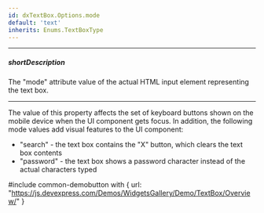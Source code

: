 ```yaml
---
id: dxTextBox.Options.mode
default: 'text'
inherits: Enums.TextBoxType
---
```

---
##### shortDescription
The "mode" attribute value of the actual HTML input element representing the text box.

---
The value of this property affects the set of keyboard buttons shown on the mobile device when the UI component gets focus. In addition, the following mode values add visual features to the UI component:

 - "search" - the text box contains the "X" button, which clears the text box contents
 - "password" - the text box shows a password character instead of the actual characters typed

#include common-demobutton with {
    url: "https://js.devexpress.com/Demos/WidgetsGallery/Demo/TextBox/Overview/"
}